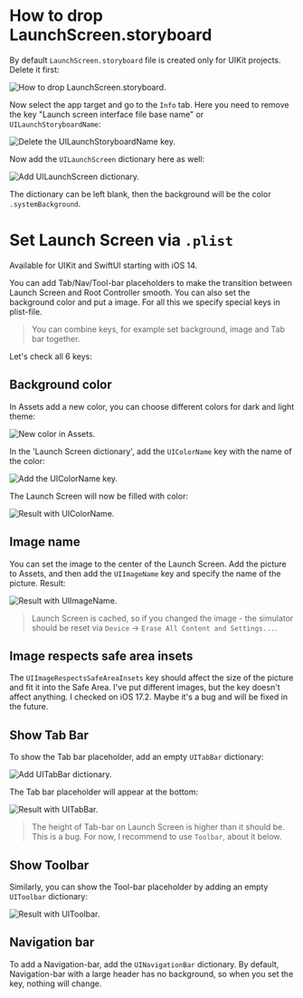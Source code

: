 # How to drop LaunchScreen.storyboard

By default `LaunchScreen.storyboard` file is created only for UIKit projects. Delete it first:

![How to drop `LaunchScreen.storyboard`.](https://cdn.sparrowcode.io/tutorials/set-launch-screen-via-plist/delete-launchscreen-storyboard-file.jpg)

Now select the app target and go to the `Info` tab. Here you need to remove the key "Launch screen interface file base name" or `UILaunchStoryboardName`:

![Delete the `UILaunchStoryboardName` key.](https://cdn.sparrowcode.io/tutorials/set-launch-screen-via-plist/delete-launch-screen-interface-file-base-name-key.jpg)

Now add the `UILaunchScreen` dictionary here as well:

![Add `UILaunchScreen` dictionary.](https://cdn.sparrowcode.io/tutorials/set-launch-screen-via-plist/add-uilaunchscreen-key.jpg)

The dictionary can be left blank, then the background will be the color `.systemBackground`.

# Set Launch Screen via `.plist`

Available for UIKit and SwiftUI starting with iOS 14.

You can add Tab/Nav/Tool-bar placeholders to make the transition between Launch Screen and Root Controller smooth. You can also set the background color and put a image. For all this we specify special keys in plist-file.

> You can combine keys, for example set background, image and Tab bar together.

Let's check all 6 keys:

## Background color

In Assets add a new color, you can choose different colors for dark and light theme:

![New color in Assets.](https://cdn.sparrowcode.io/tutorials/set-launch-screen-via-plist/add-color-to-assets.jpg)

In the 'Launch Screen dictionary', add the `UIColorName` key with the name of the color:

![Add the `UIColorName` key.](https://cdn.sparrowcode.io/tutorials/set-launch-screen-via-plist/add-background-color-launch-screen-key.jpg)

The Launch Screen will now be filled with color:

![Result with `UIColorName`.](https://cdn.sparrowcode.io/tutorials/set-launch-screen-via-plist/with-uicolorname-result.jpg)

## Image name

You can set the image to the center of the Launch Screen. Add the picture to Assets, and then add the `UIImageName` key and specify the name of the picture. Result:

![Result with `UIImageName`.](https://cdn.sparrowcode.io/tutorials/set-launch-screen-via-plist/with-uiimagename-result.jpg)

> Launch Screen is cached, so if you changed the image - the simulator should be reset via `Device` → `Erase All Content and Settings...`.

## Image respects safe area insets

The `UIImageRespectsSafeAreaInsets` key should affect the size of the picture and fit it into the Safe Area. I've put different images, but the key doesn't affect anything. I checked on iOS 17.2. Maybe it's a bug and will be fixed in the future.

## Show Tab Bar

To show the Tab bar placeholder, add an empty `UITabBar` dictionary:

![Add `UITabBar` dictionary.](https://cdn.sparrowcode.io/tutorials/set-launch-screen-via-plist/add-uitabbar-key.jpg)

The Tab bar placeholder will appear at the bottom:

![Result with `UITabBar`.](https://cdn.sparrowcode.io/tutorials/set-launch-screen-via-plist/with-uitabbar-result.jpg)

> The height of Tab-bar on Launch Screen is higher than it should be. This is a bug. For now, I recommend to use `Toolbar`, about it below.

## Show Toolbar

Similarly, you can show the Tool-bar placeholder by adding an empty `UIToolbar` dictionary:

![Result with `UIToolbar`.](https://cdn.sparrowcode.io/tutorials/set-launch-screen-via-plist/with-uitoolbar-result.jpg)

## Navigation bar

To add a Navigation-bar, add the `UINavigationBar` dictionary. By default, Navigation-bar with a large header has no background, so when you set the key, nothing will change.



